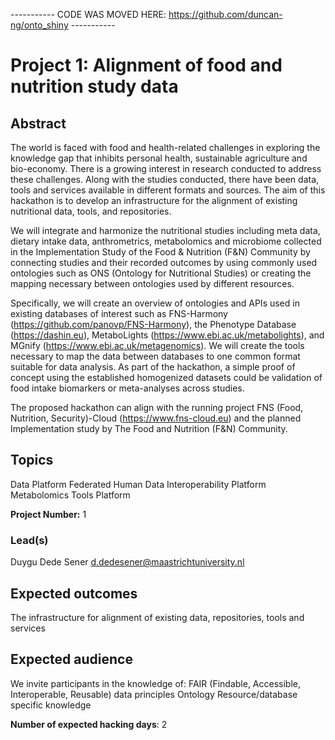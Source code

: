 ----------- CODE WAS MOVED HERE: https://github.com/duncan-ng/onto_shiny -----------




# Project 1: Alignment of food and nutrition study data

## Abstract

The world is faced with food and health-related challenges in exploring the knowledge gap that inhibits personal health, sustainable agriculture and bio-economy. There is a growing interest in research conducted to address these challenges. Along with the studies conducted, there have been data, tools and services available in different formats and sources. The aim of this hackathon is to develop an infrastructure for the alignment of existing nutritional data, tools, and repositories.

We will integrate and harmonize the nutritional studies including meta data, dietary intake data, anthrometrics, metabolomics and microbiome collected in the Implementation Study of the Food & Nutrition (F&N) Community by connecting studies and their recorded outcomes by using commonly used ontologies such as ONS (Ontology for Nutritional Studies) or creating the mapping necessary between ontologies used by different resources. 

Specifically, we will create an overview of ontologies and APIs used in existing databases of interest such as FNS-Harmony (https://github.com/panovp/FNS-Harmony), the Phenotype Database (https://dashin.eu), MetaboLights (https://www.ebi.ac.uk/metabolights), and MGnify (https://www.ebi.ac.uk/metagenomics). We will create the tools necessary to map the data between databases to one common format suitable for data analysis. As part of the hackathon, a simple proof of concept using the established homogenized datasets could be validation of food intake biomarkers or meta-analyses across studies.

The proposed hackathon can align with the running project FNS (Food, Nutrition, Security)-Cloud (https://www.fns-cloud.eu) and the planned Implementation study by The Food and Nutrition (F&N) Community.

## Topics

Data Platform
Federated Human Data
Interoperability Platform
Metabolomics
Tools Platform

**Project Number:** 1

### Lead(s)

Duygu Dede Sener
d.dedesener@maastrichtuniversity.nl

## Expected outcomes

The infrastructure for alignment of existing data, repositories, tools and services

## Expected audience

We invite participants in the knowledge of:
FAIR (Findable, Accessible, Interoperable, Reusable) data principles
Ontology
Resource/database specific knowledge

**Number of expected hacking days**: 2

